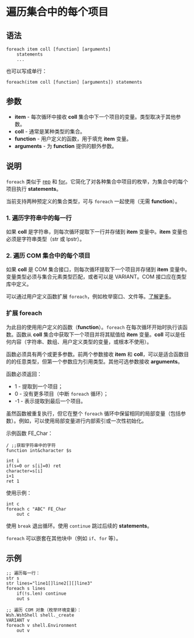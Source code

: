 # 遍历集合中的每个项目

## 语法

```qm
foreach item coll [function] [arguments]
    statements
    ...
```

也可以写成单行：

```qm
foreach(item coll [function] [arguments]) statements
```

## 参数

- **item** - 每次循环中接收 **coll** 集合中下一个项目的变量。类型取决于其他参数。
- **coll** - 通常是某种类型的集合。
- **function** - 用户定义的函数，用于填充 **item** 变量。
- **arguments** - 为 **function** 提供的额外参数。

## 说明

`foreach` 类似于 [rep](IDP_REP.md) 和 [for](IDP_FOR.md)。它简化了对各种集合中项目的枚举，为集合中的每个项目执行 **statements**。

当前支持两种预定义的集合类型，可与 `foreach` 一起使用（无需 **function**）。

### 1. 遍历字符串中的每一行
如果 **coll** 是字符串，则每次循环提取下一行并存储到 **item** 变量中。**item** 变量也必须是字符串类型（str 或 lpstr）。

### 2. 遍历 COM 集合中的每个项目
如果 **coll** 是 COM 集合接口，则每次循环提取下一个项目并存储到 **item** 变量中。变量类型必须与集合元素类型匹配，或者可以是 VARIANT。COM 接口应在类型库中定义。

可以通过用户定义函数扩展 `foreach`，例如枚举窗口、文件等。[了解更多](#扩展foreach)。

### 扩展 foreach

为此目的使用用户定义的函数（**function**）。`foreach` 在每次循环开始时执行该函数。函数从 **coll** 集合中获取下一个项目并将其赋值给 **item** 变量。**coll** 可以是任何内容（字符串、数组、用户定义类型的变量，或根本不使用）。

函数必须具有两个或更多参数。前两个参数接收 **item** 和 **coll**，可以是适合函数目的的任意类型，但第一个参数应为引用类型。其他可选参数接收 **arguments**。

函数必须返回：
- 1 - 提取到一个项目；
- 0 - 没有更多项目（中断 `foreach` 循环）；
- -1 - 表示提取到最后一个项目。

虽然函数被重复执行，但它在整个 `foreach` 循环中保留相同的局部变量（包括参数）。例如，可以使用局部变量进行内部索引或一次性初始化。

示例函数 FE_Char：

```qm
/ ;;获取字符串中的字符
function int&character $s

int i
if(s=0 or s[i]=0) ret
character=s[i]
i+1
ret 1
```

使用示例：

```qm
int c
foreach c "ABC" FE_Char
    out c
```

使用 `break` 退出循环。使用 `continue` 跳过后续的 **statements**。

`foreach` 可以嵌套在其他块中（例如 `if`、`for` 等）。

## 示例

```qm
;; 遍历每一行：
str s
str lines="line1[]line2[][]line3"
foreach s lines
    if(!s.len) continue
    out s

;; 遍历 COM 对象（枚举环境变量）：
Wsh.WshShell shell._create
VARIANT v
foreach v shell.Environment
    out v
```
